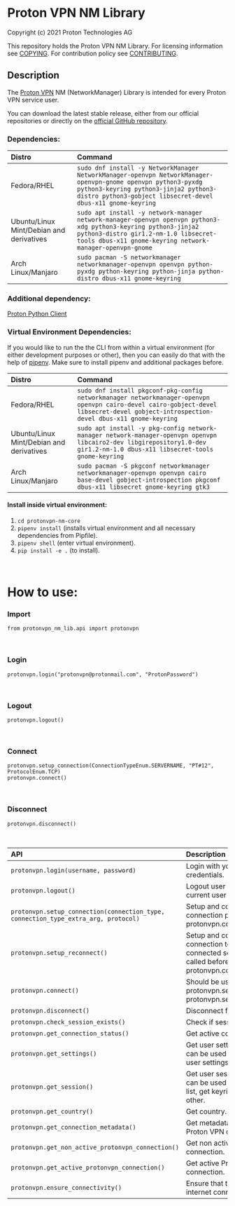# Proton VPN NM Library

Copyright (c) 2021 Proton Technologies AG

This repository holds the Proton VPN NM Library.
For licensing information see [COPYING](COPYING.md).
For contribution policy see [CONTRIBUTING](CONTRIBUTING.md).

## Description
The [Proton VPN](https://protonvpn.com) NM (NetworkManager) Library is intended for every Proton VPN service user.

You can download the latest stable release, either from our official repositories or directly on the [official GitHub repository](https://github.com/ProtonVPN/protonvpn-nm-lib/releases/latest).

### Dependencies:

| **Distro**                              | **Command**                                                                                                     |
|:----------------------------------------|:----------------------------------------------------------------------------------------------------------------|
|Fedora/RHEL                       | `sudo dnf install -y NetworkManager NetworkManager-openvpn NetworkManager-openvpn-gnome openvpn python3-pyxdg python3-keyring python3-jinja2 python3-distro python3-gobject libsecret-devel dbus-x11 gnome-keyring` |
|Ubuntu/Linux Mint/Debian and derivatives | `sudo apt install -y network-manager network-manager-openvpn openvpn python3-xdg python3-keyring python3-jinja2 python3-distro gir1.2-nm-1.0 libsecret-tools dbus-x11 gnome-keyring network-manager-openvpn-gnome` |
|Arch Linux/Manjaro                       | `sudo pacman -S networkmanager networkmanager-openvpn openvpn python-pyxdg python-keyring python-jinja python-distro dbus-x11 gnome-keyring` |

### Additional dependency:
[Proton Python Client](https://github.com/ProtonMail/proton-python-client)

### Virtual Environment Dependencies:
If you would like to run the the CLI from within a virtual environment (for either development purposes or other), then you can easily do that with the help of <a href="https://pipenv.readthedocs.io/en/latest/">pipenv</a>. Make sure to install pipenv and additional packages before.

| **Distro**                              | **Command**                                                                                                     |
|:----------------------------------------|:----------------------------------------------------------------------------------------------------------------|
|Fedora/RHEL                       | `sudo dnf install pkgconf-pkg-config networkmanager networkmanager-openvpn openvpn cairo-devel cairo-gobject-devel libsecret-devel gobject-introspection-devel dbus-x11 gnome-keyring` |
|Ubuntu/Linux Mint/Debian and derivatives | `sudo apt install -y pkg-config network-manager network-manager-openvpn openvpn libcairo2-dev libgirepository1.0-dev gir1.2-nm-1.0 dbus-x11 libsecret-tools gnome-keyring` |
|Arch Linux/Manjaro                       | `sudo pacman -S pkgconf networkmanager networkmanager-openvpn openvpn cairo base-devel gobject-introspection pkgconf dbus-x11 libsecret gnome-keyring gtk3` |


#### Install inside virtual environment:

  1. `cd protonvpn-nm-core`
  2. `pipenv install` (installs virtual environment and all necessary dependencies from Pipfile).
  3. `pipenv shell` (enter virtual environment).
  4. `pip install -e .` (to install).

<br>

# How to use:

### Import
``` from protonvpn_nm_lib.api import protonvpn ```

<br>

### Login
``` protonvpn.login("protonvpn@protonmail.com", "ProtonPassword") ```

<br>

### Logout
``` protonvpn.logout() ```

<br>

### Connect
``` protonvpn.setup_connection(ConnectionTypeEnum.SERVERNAME, "PT#12", ProtocolEnum.TCP) ``` <br>
``` protonvpn.connect() ``` 

<br>

### Disconnect
``` protonvpn.disconnect() ```

<br>

| **API**                              | **Description**                                                                                                     |
|:------------------------------------------------|:----------------------------------------------------------------------------------------------------------------|
| `protonvpn.login(username, password)` | Login with your Proton credentials. |
| `protonvpn.logout()` | Logout user and delete current user session. |
| `protonvpn.setup_connection(connection_type, connection_type_extra_arg, protocol)` | Setup and configure VPN connection prior to calling protonvpn.connect(). |
| `protonvpn.setup_reconnect()` | Setup and configure VPN connection to a previously connected server. Should be called before calling protonvpn.connect(). |
| `protonvpn.connect()` | Should be used either after protonvpn.setup_connection() protonvpn.setup_reconnect(). |
| `protonvpn.disconnect()` | Disconnect from Proton VPN. |
| `protonvpn.check_session_exists()` | Check if sessions exists. |
| `protonvpn.get_connection_status()` | Get active connection status. |
| `protonvpn.get_settings()` | Get user settings. This object can be used to get and set user settings. |
| `protonvpn.get_session()` | Get user session. This object can be used to get servers list, get keyring data and other. |
| `protonvpn.get_country()` | Get country. |
| `protonvpn.get_connection_metadata()` | Get metadata of an active Proton VPN connection. |
| `protonvpn.get_non_active_protonvpn_connection()` | Get non active Proton VPN connection. |
| `protonvpn.get_active_protonvpn_connection()` | Get active Proton VPN connection. |
| `protonvpn.ensure_connectivity()` | Ensure that there is an internet connection. |
